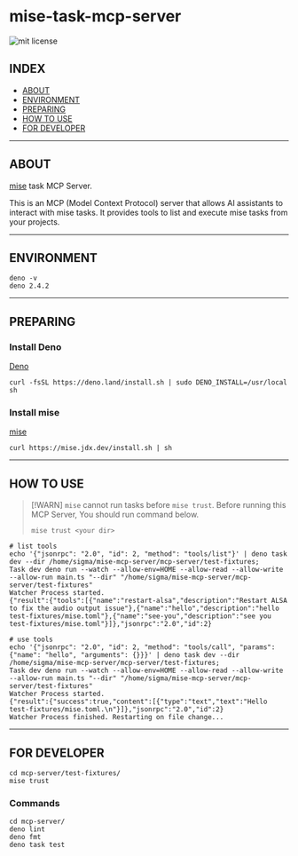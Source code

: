 # mise-task-mcp-server

![mit license](https://img.shields.io/github/license/RyosukeDTomita/mise-mcp-server)

## INDEX

- [ABOUT](#about)
- [ENVIRONMENT](#environment)
- [PREPARING](#preparing)
- [HOW TO USE](#how-to-use)
- [FOR DEVELOPER](#for-developer)

---

## ABOUT

[mise](https://github.com/jdx/mise) task MCP Server.

This is an MCP (Model Context Protocol) server that allows AI assistants to interact with mise tasks. It provides tools to list and execute mise tasks from your projects.

---

## ENVIRONMENT

```shell
deno -v
deno 2.4.2
```

---

## PREPARING

### Install Deno

[Deno](https://deno.com/)

```shell
curl -fsSL https://deno.land/install.sh | sudo DENO_INSTALL=/usr/local sh
```

### Install mise

[mise](https://mise.jdx.dev/)

```shell
curl https://mise.jdx.dev/install.sh | sh
```

---

## HOW TO USE

> [!WARN]
> `mise` cannot run tasks before `mise trust`.
> Before running this MCP Server, You should run command below.
>
> ```shell
> mise trust <your dir>
> ````

```shell
# list tools
echo '{"jsonrpc": "2.0", "id": 2, "method": "tools/list"}' | deno task dev --dir /home/sigma/mise-mcp-server/mcp-server/test-fixtures;
Task dev deno run --watch --allow-env=HOME --allow-read --allow-write --allow-run main.ts "--dir" "/home/sigma/mise-mcp-server/mcp-server/test-fixtures"
Watcher Process started.
{"result":{"tools":[{"name":"restart-alsa","description":"Restart ALSA to fix the audio output issue"},{"name":"hello","description":"hello test-fixtures/mise.toml"},{"name":"see-you","description":"see you test-fixtures/mise.toml"}]},"jsonrpc":"2.0","id":2}
```

```shell
# use tools
echo '{"jsonrpc": "2.0", "id": 2, "method": "tools/call", "params": {"name": "hello", "arguments": {}}}' | deno task dev --dir /home/sigma/mise-mcp-server/mcp-server/test-fixtures;
Task dev deno run --watch --allow-env=HOME --allow-read --allow-write --allow-run main.ts "--dir" "/home/sigma/mise-mcp-server/mcp-server/test-fixtures"
Watcher Process started.
{"result":{"success":true,"content":[{"type":"text","text":"Hello test-fixtures/mise.toml.\n"}]},"jsonrpc":"2.0","id":2}
Watcher Process finished. Restarting on file change...
```

---

## FOR DEVELOPER

```shell
cd mcp-server/test-fixtures/
mise trust
```

### Commands

```shell
cd mcp-server/
deno lint
deno fmt
deno task test
```
